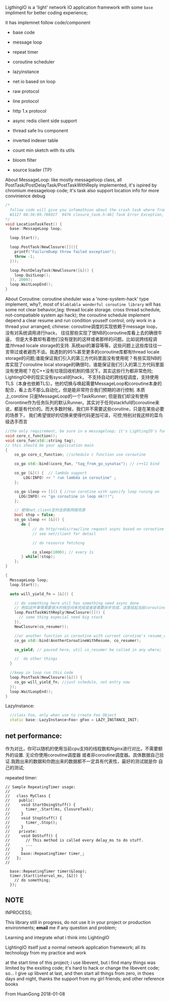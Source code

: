 
LigthingIO is a 'light' network IO application framework with some `base` impliment for better coding experience;

it has implemnet follow code/component

- base code
- message loop
- repeat timer
- coroutine scheduler
- lazyinstance

- net io based on loop
- raw protocol
- line protocol
- http 1.x protocol
- async redis client side support

- thread safe lru component
- inverted indexer table
- count min sketch with its utils
- bloom filter
- source loader (TP)

About MessageLoop:
  like mostly messageloop class, all PostTask/PostDelayTask/PostTaskWithReply implemented, it's ispired by chromium messageloop code; it's task also support location info for more convinience debug

```c++
/*
  follow code will give you infomathion about the crash task where from
  W1127 08:36:09.786927  9476 closure_task.h:46] Task Error Exception, From:LocationTaskTest@/path_to_project/base/message_loop/test/run_loop_test.cc:24
*/
void LocationTaskTest() {
  base::MessageLoop loop;

  loop.Start();

  loop.PostTask(NewClosure([](){
    printf("FailureDump throw failed exception");
    throw -1;
  }));

  loop.PostDelayTask(NewClosure([&]() {
    loop.QuitLoop();
  }), 2000);
  loop.WaitLoopEnd();
}
```


About Coroutine:
coroutine sheduler was a 'none-system-hack' type implement, why?, most of `blablabla wonderful coroutine library` will has some not clear behavior,(eg: thread locale storage. cross thread schedule, not-compatiable system api hack); the coroutine schedule implement depend a clear resume and run condition youself control; only work in a thread your arranged;
chinese:
coroutine调度的实现依赖于message loop， 没有对系统调用进行hack， 往往那些实现了很NB的coroutine库看上去的确很牛逼， 但是大多数却有着他们没有提到的这样或者那样的问题。比如说跨线程调度/thread locale storage的支持. 系统api的兼容等等。这些问题上这些库往往一言带过或者避而不谈。我遇到的95%甚至更多的coroutine库都有thread locale storage的问题;谁能保证我们引入的第三方代码里面没有使用呢？有些实现NB的库实现了coroutine local storage的确很叼，谁能保证我们引入的第三方代码里面没有使用呢？在C++没有垃圾回收机制的情况下。其实这些行为都非常危险; LightingIO中的现实没有syscall的hack， 不支持自动的跨线程调度，支持使用TLS（本身也依赖TLS）。他的切换与唤起需要MessageLoop和coroutine本身的配合，看上去不那么自动化，但是能非常符合我们预期的进行控制. 本质上,corotine 只是MessageLoop的一个TaskRunner; 但是我们却没有使用Crorontine作为任务队列的默认Runner。其实对于任何stackfull的coroutine来说，都是有代价的。而大多数时候，我们并不需要这些corutine，只是在某些必要的场景下， 我们希望很好的切换来使得代码更加可读，可控;特别对我这样的菜鸟级选手而言
```c++
//the only requirement, be sure in a messageloop; it's LightingIO's fundamentals
void coro_c_function();
void coro_fun(std::string tag);
// this should be your application main
{
    co_go coro_c_function; //schedule c function use coroutine

    co_go std::bind(&coro_fun, "tag_from_go_synatax"); // c++11 bind

    co_go [&]() {  // lambda support
        LOG(INFO) << " run lambda in coroutine" ;
    };

    co_go &loop << []() { //run corotine with specify loop runing on
      LOG(INFO) << "go coroutine in loop ok!!!";
    };

    // 使用net.client定时去获取网络资源
    bool stop = false;
    co_go &loop << [&]() {
       do {
            // do http/redis/raw/line request async based on coroutine
            // see net/client for detail

            // do resource fetching

            co_sleep(1000); // every 1s
       } while(!stop);
    };
}

{
  MessageLoop loop;
  loop.Start();

  auto will_yield_fn = [&]() {

    // do something here util has something need async done
    // 例如这件事情需要很大的栈空间来完成或者是需要异步完成，这里挂起当前coroutine，并在这里就指定好resume的逻辑
    loop.PostTaskWithReply(NewClosure([]() {
      // some thing especial need big stack
    }),
    NewClosure(co_resumer));

    //or another function in coroutine with current corotine's resume_closure
    co_go std::bind(AnotherCoroutineWithResume, co_resumer);

    co_yield; // paused here, util co_resumer be called in any where;

    //  do other things
  }

  //keep in loop run this code
  loop.PostTask(NewClosure([&]() {
    co_go will_yield_fn; //just schedule, not entry now
  });
  loop.WaitLoopEnd();
}
```

LazyInstance:
```c++
  //class Foo, only when use to create Foo Object
  static base::LazyInstance<Foo> gFoo = LAZY_INSTANCE_INIT;
```

net performance:
---
作为对比，你可以随机的使用当前cpu支持的线程数和Nginx进行对比，不需要额外的设置. 无论你使用coroutine调度器
或者非coroutine调度器。具体数据自己验证.我跑出来的数据和你跑出来的数据都不一定具有代表性，最好的测试就是你
自己的测试;

repeated timer:
```
// Sample RepeatingTimer usage:
//
//   class MyClass {
//    public:
//     void StartDoingStuff() {
//       timer_.Start(ms, ClosureTask);
//     }
//     void StopStuff() {
//       timer_.Stop();
//     }
//    private:
//     void DoStuff() {
//       // This method is called every delay_ms to do stuff.
//       ...
//     }
//     base::RepeatingTimer timer_;
//   };
//

  base::RepeatingTimer timer(&loop);
  timer.Start(interval_ms, [&]() {
    // do something;
  });

```

NOTE
---
  INPROCESS;

  This library still in progress, do not use it in your project or production environments;
  **email** me if any question and problem;

Learning and integrate what i think into LightingIO

LightingIO itself just a normal network application framework; all its technology from my practice and work

at the start time of this project; i use libevent, but i find many things was limited by the exsiting code; it's hard to hack or change
the libevent code; so... I give up libvent at last, and then start all things from zero, in thoes days and night, thanks the support from
my girl friends; and other reference books


From HuanGong 2018-01-08
